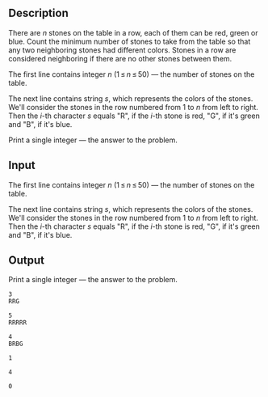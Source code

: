 ## Description

<div><p>There are <span class="tex-span"><i>n</i></span> stones on the table in a row, each of them can be red, green or blue. Count the minimum number of stones to take from the table so that any two neighboring stones had different colors. Stones in a row are considered neighboring if there are no other stones between them.</p></div><div class="input-specification"><p>The first line contains integer <span class="tex-span"><i>n</i></span> <span class="tex-span">(1 ≤ <i>n</i> ≤ 50)</span> — the number of stones on the table. </p><p>The next line contains string <span class="tex-span"><i>s</i></span>, which represents the colors of the stones. We'll consider the stones in the row numbered from <span class="tex-span">1</span> to <span class="tex-span"><i>n</i></span> from left to right. Then the <span class="tex-span"><i>i</i></span>-th character <span class="tex-span"><i>s</i></span> equals "<span class="tex-font-style-tt">R</span>", if the <span class="tex-span"><i>i</i></span>-th stone is red, "<span class="tex-font-style-tt">G</span>", if it's green and "<span class="tex-font-style-tt">B</span>", if it's blue.</p></div><div class="output-specification"><p>Print a single integer — the answer to the problem.</p></div>

## Input

<p>The first line contains integer <span class="tex-span"><i>n</i></span> <span class="tex-span">(1 ≤ <i>n</i> ≤ 50)</span> — the number of stones on the table. </p><p>The next line contains string <span class="tex-span"><i>s</i></span>, which represents the colors of the stones. We'll consider the stones in the row numbered from <span class="tex-span">1</span> to <span class="tex-span"><i>n</i></span> from left to right. Then the <span class="tex-span"><i>i</i></span>-th character <span class="tex-span"><i>s</i></span> equals "<span class="tex-font-style-tt">R</span>", if the <span class="tex-span"><i>i</i></span>-th stone is red, "<span class="tex-font-style-tt">G</span>", if it's green and "<span class="tex-font-style-tt">B</span>", if it's blue.</p>

## Output

<p>Print a single integer — the answer to the problem.</p>





```input1
3
RRG

```




```input2
5
RRRRR

```




```input3
4
BRBG

```




```output1
1

```




```output2
4

```




```output3
0

```


